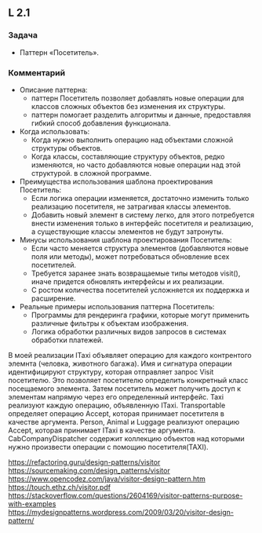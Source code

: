 ## L 2.1

### Задача
* Паттерн «Посетитель».

### Комментарий
* Описание паттерна: 
  - паттерн Посетитель позволяет добавлять новые операции для классов сложных объектов без изменения их структуры. 
  - паттерн помогает разделить алгоритмы и данные, предоставляя гибкий способ добавления функционала.
* Когда использовать:
  - Когда нужно выполнить операцию над объектами сложной структуры объектов.
  - Когда классы, составляющие структуру объектов, редко изменяются, но часто добавляются новые операции над этой структурой.
  в сложной программе.
* Преимущества использования шаблона проектирования Посетитель:
  - Если логика операции изменяется, достаточно изменить только реализацию посетителя, не затрагивая классы элементов.
  - Добавить новый элемент в систему легко, для этого потребуется внести изменения только в интерфейс посетителя и 
  реализацию, а существующие классы элементов не будут затронуты.
* Минусы использования шаблона проектирования Посетитель:
  - Если часто меняется структура элементов (добавляются новые поля или методы), может потребоваться обновление всех посетителей.
  - Требуется заранее знать возвращаемые типы методов visit(), иначе придется обновлять интерфейсы и их реализации.
  - С ростом количества посетителей усложняется их поддержка и расширение.
* Реальные примеры использования паттерна Посетитель:
  - Программы для рендеринга графики, которые могут применить различные фильтры к объектам изображения.
  - Логика обработки различных видов запросов в системах обработки платежей.

В моей реализации ITaxi объявляет операцию для каждого контрентого элемнта (человка, животного багажа). Имя и сигнатура 
операции идентифицируют структуру, которая отправляет запрос Visit посетителю. Это позволяет посетителю определить 
конкретный класс посещаемого элемента. Затем посетитель может получить доступ к элементам напрямую через его определенный интерфейс.
Taxi реализуют каждую операцию, объявленную ITaxi. Transportable определяет операцию Accept, которая принимает посетителя в качестве аргумента.
Person, Animal и Luggage реализуют операцию Accept, которая принимает ITaxi в качестве аргумента. CabCompanyDispatcher содержит 
коллекцию объектов над которыми нужно произвести операции с помощию посетителя(TAXI).

https://refactoring.guru/design-patterns/visitor
https://sourcemaking.com/design_patterns/visitor
https://www.opencodez.com/java/visitor-design-pattern.htm
https://touch.ethz.ch/visitor.pdf
https://stackoverflow.com/questions/2604169/visitor-patterns-purpose-with-examples
https://mydesignpatterns.wordpress.com/2009/03/20/visitor-design-pattern/
